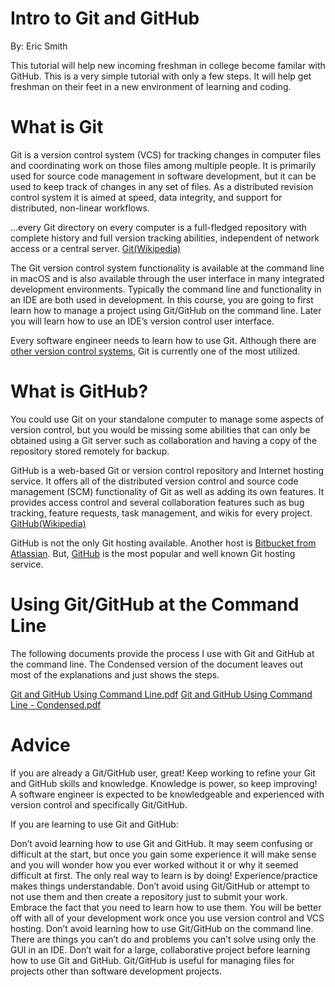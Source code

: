 # Intro to Git and GitHub
By: Eric Smith

This tutorial will help new incoming freshman in college become familar with GitHub. This is a very simple tutorial with only a few steps. It will help get freshman on their feet in a new environment of learning and coding.

# What is Git

Git is a version control system (VCS) for tracking changes in computer files and coordinating work on those files among multiple people. It is primarily used for source code management in software development, but it can be used to keep track of changes in any set of files. As a distributed revision control system it is aimed at speed, data integrity, and support for distributed, non-linear workflows.

…every Git directory on every computer is a full-fledged repository with complete history and full version tracking abilities, independent of network access or a central server. [Git(Wikipedia)](https://en.wikipedia.org/wiki/Git)

The Git version control system functionality is available at the command line in macOS and is also available through the user interface in many integrated development environments. Typically the command line and functionality in an IDE are both used in development. In this course, you are going to first learn how to manage a project using Git/GitHub on the command line. Later you will learn how to use an IDE’s version control user interface.

Every software engineer needs to learn how to use Git. Although there are [other version control systems](https://en.wikipedia.org/wiki/List_of_version-control_software), Git is currently one of the most utilized.

# What is GitHub?

You could use Git on your standalone computer to manage some aspects of version control, but you would be missing some abilities that can only be obtained using a Git server such as collaboration and having a copy of the repository stored remotely for backup.

GitHub is a web-based Git or version control repository and Internet hosting service. It offers all of the distributed version control and source code management (SCM) functionality of Git as well as adding its own features. It provides access control and several collaboration features such as bug tracking, feature requests, task management, and wikis for every project. [GitHub(Wikipedia)](https://en.wikipedia.org/wiki/GitHub)

GitHub is not the only Git hosting available. Another host is [Bitbucket from Atlassian](https://bitbucket.org/). But, [GitHub](https://github.com/) is the most popular and well known Git hosting service.

# Using Git/GitHub at the Command Line

The following documents provide the process I use with Git and GitHub at the command line. The Condensed version of the document leaves out most of the explanations and just shows the steps.

[Git and GitHub Using Command Line.pdf](https://f.dale.onl/mu/all/git/Git%20and%20GitHub%20Using%20Command%20Line.pdf)
[Git and GitHub Using Command Line - Condensed.pdf](https://f.dale.onl/mu/all/git/Git%20and%20GitHub%20Using%20Command%20Line%20-%20Condensed.pdf)

# Advice

If you are already a Git/GitHub user, great! Keep working to refine your Git and GitHub skills and knowledge. Knowledge is power, so keep improving! A software engineer is expected to be knowledgeable and experienced with version control and specifically Git/GitHub.

If you are learning to use Git and GitHub:

Don’t avoid learning how to use Git and GitHub. It may seem confusing or difficult at the start, but once you gain some experience it will make sense and you will wonder how you ever worked without it or why it seemed difficult at first.
The only real way to learn is by doing! Experience/practice makes things understandable. Don’t avoid using Git/GitHub or attempt to not use them and then create a repository just to submit your work. Embrace the fact that you need to learn how to use them. You will be better off with all of your development work once you use version control and VCS hosting.
Don’t avoid learning how to use Git/GitHub on the command line. There are things you can’t do and problems you can’t solve using only the GUI in an IDE.
Don’t wait for a large, collaborative project before learning how to use Git and GitHub.
Git/GitHub is useful for managing files for projects other than software development projects.
